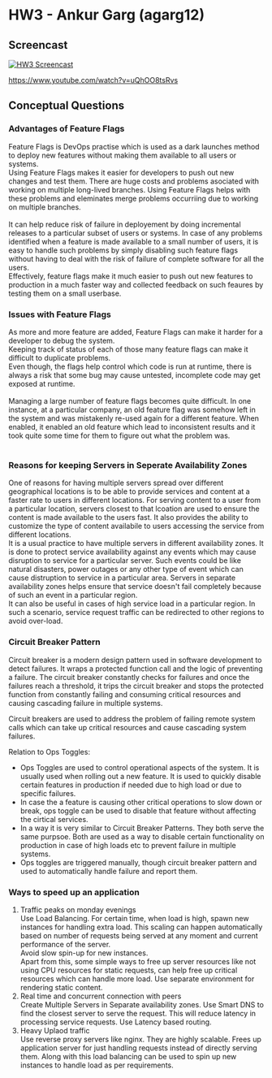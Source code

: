 # HW3 - Ankur Garg (agarg12)

## Screencast

[![HW3 Screencast](https://img.youtube.com/vi/uQhOO8tsRvs/0.jpg)](https://www.youtube.com/watch?v=uQhOO8tsRvs)

https://www.youtube.com/watch?v=uQhOO8tsRvs

## Conceptual Questions

### Advantages of Feature Flags
Feature Flags is DevOps practise which is used as a dark launches method to deploy new features without making them available to all users or systems.<br />
Using Feature Flags makes it easier for developers to push out new changes and test them. There are huge costs and problems asociated with working on multiple long-lived branches. Using Feature Flags helps with these problems and eleminates merge problems occurriing due to working on multiple branches. <br />
<br />
It can help reduce risk of failure in deployement by doing incremental releases to a particular subset of users or systems. In case of any problems identified when a feature is made available to a small number of users, it is easy to handle such problems by simply disabling such feature flags without having to deal with the risk of failure of complete software for all the users.<br />
Effectively, feature flags make it much easier to push out new features to production in a much faster way and collected feedback on such feaures by testing them on a small userbase.<br />

### Issues with Feature Flags
As more and more feature are added, Feature Flags can make it harder for a developer to debug the system.<br />
Keeping track of status of each of those many feature flags can make it difficult to duplicate problems.<br />
Even though, the flags help control which code is run at runtime, there is always a risk that some bug may cause untested, incomplete code may get exposed at runtime. <br />
<br />
Managing a large number of feature flags becomes quite difficult. In one instance, at a particular company, an old feature flag was somehow left in the system and was mistakenly re-used again for a different feature. When enabled, it enabled an old feature which lead to inconsistent results and it took quite some time for them to figure out what the problem was.<br />
<br />

### Reasons for keeping Servers in Seperate Availability Zones
One of reasons for having multiple servers spread over different geographical locations is to be able to provide services and content at a faster rate to users in different locations. For serving content to a user from a particular location, servers closest to that lcoation are used to ensure the content is made available to the users fast. It also provides the ability to customize the type of content availabile to users accessing the service from different locations.<br />
It is a usual practice to have multiple servers in different availability zones. It is done to protect service availability against any events which may cause disruption to service for a particular server. Such events could be like natural disasters, power outages or any other type of event which can cause distruption to service in a particular area. Servers in separate availability zones helps ensure that service doesn't fail completely because of such an event in a particular region. <br />
It can also be useful in cases of high service load in a particular region. In such a scenario, service request traffic can be redirected to other regions to avoid over-load.


### Circuit Breaker Pattern
Circuit breaker is a modern design pattern used in software development to detect failures. It wraps a protected function call and the logic of preventing a failure. The circuit breaker constantly checks for failures and once the failures reach a threshold, it trips the circuit breaker and stops the protected function from constantly failing and consuming critical resources and causing cascading failure in multiple systems.<br />

Circuit breakers are used to address the problem of failing remote system calls which can take up critical resources and cause cascading system failures.

Relation to Ops Toggles:
- Ops Toggles are used to control operational aspects of the system. It is usually used when rolling out a new feature. It is used to quickly disable certain features in production if needed due to high load or due to specific failures.
- In case the a feature is causing other critical operations to slow down or break, ops toggle can be used to disable that feature without affecting the cirtical services.
- In a way it is very similar to Circuit Breaker Patterns. They both serve the same purpsoe. Both are used as a way to disable certain functionality on production in case of high loads etc to prevent failure in multiple systems. 
- Ops toggles are triggered manually, though circuit breaker pattern and used to automatically handle failure and report them.

### Ways to speed up an application
1. Traffic peaks on monday evenings <br />
Use Load Balancing. For certain time, when load is high, spawn new instances for handling extra load. This scaling can happen automatically based on number of requests being served at any moment and current performance of the server. <br/>
Avoid slow spin-up for new instances. <br />
Apart from this, some simple ways to free up server resources like not using CPU resources for static requests, can help free up critical resources which can handle more load. Use separate environment for rendering static content.<br />
2. Real time and concurrent connection with peers<br />
Create Multiple Servers in Separate availability zones. Use Smart DNS to find the closest server to serve the request. This will reduce latency in processing service requests. Use Latency based routing.<br />
3. Heavy Uplaod traffic<br />
Use reverse proxy servers like nginx. They are highly scalable. Frees up application server for just handling requests instead of directly serving them. Along with this load balancing can be used to spin up new instances to handle load as per requirements.<br />

